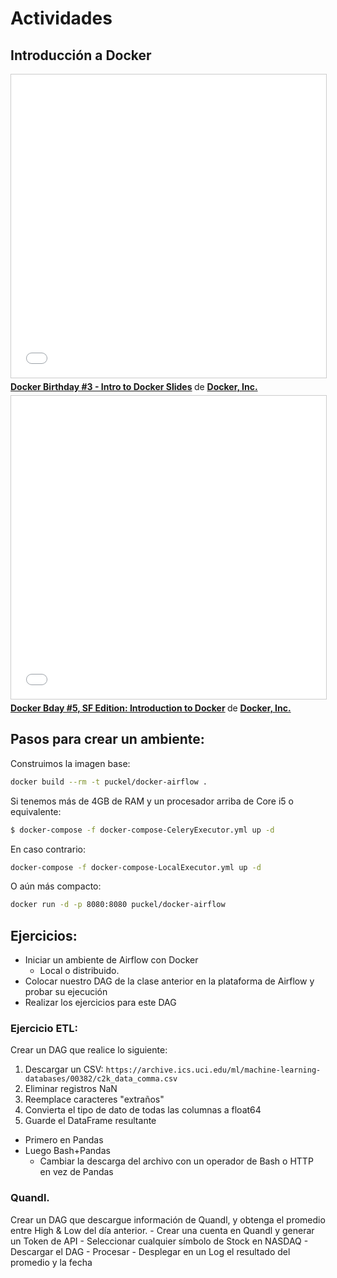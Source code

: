 # Actividades

## Introducción a Docker

<iframe src="//www.slideshare.net/slideshow/embed_code/key/b7J4ckRJtNCXhA" width="595" height="485" frameborder="0" marginwidth="0" marginheight="0" scrolling="no" style="border:1px solid #CCC; border-width:1px; margin-bottom:5px; max-width: 100%;" allowfullscreen> </iframe> <div style="margin-bottom:5px"> <strong> <a href="//www.slideshare.net/Docker/docker-birthday-3-intro-to-docker-slides" title="Docker Birthday #3 - Intro to Docker Slides" target="_blank">Docker Birthday #3 - Intro to Docker Slides</a> </strong> de <strong><a href="https://www.slideshare.net/Docker" target="_blank">Docker, Inc.</a></strong> </div>


<iframe src="//www.slideshare.net/slideshow/embed_code/key/bKB1BkitzwwJd" width="595" height="485" frameborder="0" marginwidth="0" marginheight="0" scrolling="no" style="border:1px solid #CCC; border-width:1px; margin-bottom:5px; max-width: 100%;" allowfullscreen> </iframe> <div style="margin-bottom:5px"> <strong> <a href="//www.slideshare.net/Docker/docker-bday-5-sf-edition-introduction-to-docker" title="Docker Bday #5, SF Edition: Introduction to Docker" target="_blank">Docker Bday #5, SF Edition: Introduction to Docker</a> </strong> de <strong><a href="https://www.slideshare.net/Docker" target="_blank">Docker, Inc.</a></strong> </div>

## Pasos para crear un ambiente:
Construimos la imagen base:

```bash
docker build --rm -t puckel/docker-airflow .
```

Si tenemos más de 4GB de RAM y un procesador arriba de Core i5 o equivalente:

```bash
$ docker-compose -f docker-compose-CeleryExecutor.yml up -d
```

En caso contrario:

```bash
docker-compose -f docker-compose-LocalExecutor.yml up -d
```
O aún más compacto:

```bash
docker run -d -p 8080:8080 puckel/docker-airflow
```

## Ejercicios:
- Iniciar un ambiente de Airflow con Docker
    - Local o distribuido.
- Colocar nuestro DAG de la clase anterior en la plataforma de Airflow y probar su ejecución
- Realizar los ejercicios para este DAG

### Ejercicio ETL:

Crear un DAG que realice lo siguiente:

1. Descargar un CSV: `https://archive.ics.uci.edu/ml/machine-learning-databases/00382/c2k_data_comma.csv`
1. Eliminar registros NaN
1. Reemplace caracteres "extraños"
1. Convierta el tipo de dato de todas las columnas a float64
1. Guarde el DataFrame resultante

- Primero en Pandas
- Luego Bash+Pandas
    - Cambiar la descarga del archivo con un operador de Bash o HTTP en vez de Pandas


### Quandl.

Crear un DAG que descargue información de Quandl, y obtenga el promedio entre High & Low del día anterior.
    - Crear una cuenta en Quandl y generar un Token de API
    - Seleccionar cualquier símbolo de Stock en NASDAQ
    - Descargar el DAG
    - Procesar
    - Desplegar en un Log el resultado del promedio y la fecha
